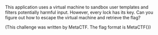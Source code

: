 This application uses a virtual machine to sandbox user templates and filters potentially harmful input. However, every lock has its key. Can you figure out how to escape the virtual machine and retrieve the flag?

(This challenge was written by MetaCTF. The flag format is MetaCTF{})
